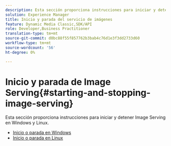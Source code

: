 ```yaml
---
description: Esta sección proporciona instrucciones para iniciar y detener Image Serving en Windows y Linux.
solution: Experience Manager
title: Inicio y parada del servicio de imágenes
feature: Dynamic Media Classic,SDK/API
role: Developer,Business Practitioner
translation-type: tm+mt
source-git-commit: d0bc88f55f857762b3bab4c76d1e3f3dd2733d60
workflow-type: tm+mt
source-wordcount: '56'
ht-degree: 0%

---
```



# Inicio y parada de Image Serving{#starting-and-stopping-image-serving}

Esta sección proporciona instrucciones para iniciar y detener Image Serving en Windows y Linux.

* [Inicio o parada en Windows](t-startstop-windows.md)
* [Inicio o parada en Linux](t-startstop-linux.md)
